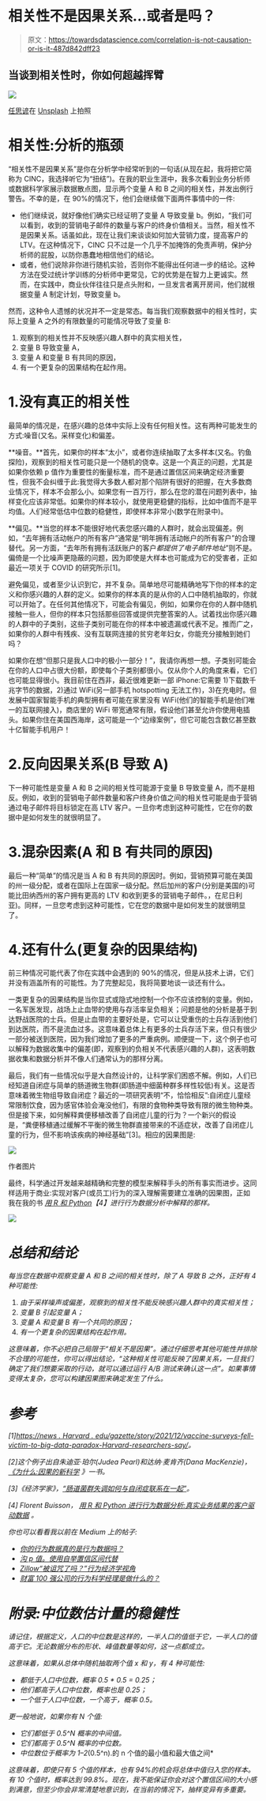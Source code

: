 # 相关性不是因果关系…或者是吗？

> 原文：<https://towardsdatascience.com/correlation-is-not-causation-or-is-it-487d842dff23>

## 当谈到相关性时，你如何超越挥臂

![](img/a433c9bc557c58143066727dcde53db2.png)

[任思谚](https://unsplash.com/@siyanren?utm_source=medium&utm_medium=referral)在 [Unsplash](https://unsplash.com?utm_source=medium&utm_medium=referral) 上拍照

# 相关性:分析的瓶颈

“相关性不是因果关系”是你在分析学中经常听到的一句话(从现在起，我将把它简称为 CINC，我选择听它为“扭结”)。在我的职业生涯中，我多次看到业务分析师或数据科学家展示数据散点图，显示两个变量 A 和 B 之间的相关性，并发出例行警告。不幸的是，在 90%的情况下，他们会继续做下面两件事情中的一件:

*   他们继续说，就好像他们确实已经证明了变量 A 导致变量 b。例如，“我们可以看到，收到的营销电子邮件的数量与客户的终身价值相关。当然，相关性不是因果关系。话虽如此，现在让我们来谈谈如何加大营销力度，提高客户的 LTV。在这种情况下，CINC 只不过是一个几乎不加掩饰的免责声明，保护分析师的屁股，以防你愚蠢地相信他们的结论。
*   或者，他们说除非你进行随机实验，否则你不能得出任何进一步的结论。这种方法在受过统计学训练的分析师中更常见，它的优势是在智力上更诚实。然而，在实践中，商业伙伴往往只是点头附和，一旦发言者离开房间，他们就根据变量 A 制定计划，导致变量 b。

然而，这种令人遗憾的状况并不一定是常态。每当我们观察数据中的相关性时，实际上变量 A 之外的有限数量的可能情况导致了变量 B:

1.  观察到的相关性并不反映感兴趣人群中的真实相关性，
2.  变量 B 导致变量 A，
3.  变量 A 和变量 B 有共同的原因，
4.  有一个更复杂的因果结构在起作用。

# 1.没有真正的相关性

最简单的情况是，在感兴趣的总体中实际上没有任何相关性。这有两种可能发生的方式:噪音(又名。采样变化)和偏差。

**噪音。**首先，如果你的样本“太小”，或者你连续抽取了太多样本(又名。钓鱼探险)，观察到的相关性可能只是一个随机的侥幸。这是一个真正的问题，尤其是如果你依赖 p 值作为重要性的衡量标准，而不是通过置信区间来确定经济重要性，但我不会纠缠于此:我觉得大多数人都对那个陷阱有很好的把握，在大多数商业情况下，样本不会那么小。如果您有一百万行，那么在您的潜在问题列表中，抽样变化应该非常低。如果你的样本较小，就使用更稳健的指标，比如中值而不是平均值。人们经常低估中位数的稳健性，即使样本非常小(数学在附录中)。

**偏见。**当您的样本不能很好地代表您感兴趣的人群时，就会出现偏差。例如，“去年拥有活动帐户的所有客户”通常是“明年拥有活动帐户的所有客户”的合理替代。另一方面，“去年所有拥有活跃账户的客户*都提供了电子邮件地址*”则不是。偏倚是一个比噪声更隐蔽的问题，因为即使是大样本也可能成为它的受害者，正如最近一项关于 COVID 的研究所示[1]。

避免偏见，或者至少认识到它，并不复杂。简单地尽可能精确地写下你的样本的定义和你感兴趣的人群的定义。如果你的样本真的是从你的人口中随机抽取的，你就可以开始了。在任何其他情况下，可能会有偏见，例如，如果你在你的人群中随机接触一些人，但你的样本只包括那些回答或提供完整答案的人。试着找出你感兴趣的人群中的子类别，这些子类别可能在你的样本中被遗漏或代表不足。推而广之，如果你的人群中有残疾、没有互联网连接的贫穷老年妇女，你能充分接触到她们吗？

如果你在想“但那只是我人口中的极小一部分！”，我请你再想一想。子类别可能会在你的人口中占很大份额，即使每个子类别都很小。仅从你个人的角度来看，它们也可能显得很小。我目前住在西非，最近很难更新一部 iPhone:它需要 1)下载数千兆字节的数据，2)通过 WiFi(另一部手机 hotspotting 无法工作)，3)在充电时。但发展中国家智能手机的典型拥有者可能在家里没有 WiFi(他们的智能手机是他们唯一的互联网接入)，商店里的 WiFi 带宽通常有限，假设他们甚至允许你使用电插头。如果你住在美国西海岸，这可能是一个“边缘案例”，但它可能包含数亿甚至数十亿智能手机用户！

# 2.反向因果关系(B 导致 A)

下一种可能性是变量 A 和 B 之间的相关性可能源于变量 B 导致变量 A，而不是相反。例如，收到的营销电子邮件数量和客户终身价值之间的相关性可能是由于营销通过电子邮件将目标锁定在高 LTV 客户。一旦你考虑到这种可能性，它在你的数据中是如何发生的就很明显了。

# 3.混杂因素(A 和 B 有共同的原因)

最后一种“简单”的情况是当 A 和 B 有共同的原因时。例如，营销预算可能在美国的州一级分配，或者在国际上在国家一级分配。然后加州的客户(分别是美国的)可能比田纳西州的客户拥有更高的 LTV 和收到更多的营销电子邮件。，在尼日利亚)。同样，一旦您考虑到这种可能性，它在您的数据中是如何发生的就很明显了。

# 4.还有什么(更复杂的因果结构)

前三种情况可能代表了你在实践中会遇到的 90%的情况，但是从技术上讲，它们并没有涵盖所有的可能性。为了完整起见，我将简要地谈一谈还有什么。

一类更复杂的因果结构是当你显式或隐式地控制一个你不应该控制的变量。例如，一名军医发现，战场上止血带的使用与存活率呈负相关；问题是他的分析是基于到达野战医院的士兵。但是止血带的主要好处是，它可以让受重伤的士兵存活到他们到达医院，而不是流血过多。这意味着总体上有更多的士兵存活下来，但只有很少一部分被送到医院，因为我们增加了更多的严重病例。顺便提一下，这个例子也可以解释为数据收集中的偏差(即，观察到的负相关不代表感兴趣的人群)，这表明数据收集和数据分析并不像人们通常认为的那样分离。

最后，我们有一些情况似乎是大自然设计的，让科学家们困惑不解。例如，人们已经知道自闭症与简单的肠道微生物群(即肠道中细菌种群多样性较低)有关。这是否意味着微生物组导致自闭症？最近的一项研究表明“不，恰恰相反”:自闭症儿童经常限制饮食，因为感官体验会淹没他们，有限的食物种类导致有限的微生物种类。但是接下来，如何解释粪便移植改善了自闭症儿童的行为？一个新兴的假设是，“粪便移植通过缓解不平衡的微生物群直接带来的不适症状，改善了自闭症儿童的行为，但不影响该疾病的神经基础”[3]。相应的因果图是:

![](img/daecc4f5506ea538438768207ad6b139.png)

作者图片

最终，科学通过开发越来越精确和完整的模型来解释手头的所有事实而进步。这同样适用于商业:实现对客户(或员工)行为的深入理解需要建立准确的因果图，正如我在我的书 [*用 R 和 Python*](https://amzn.to/35qyneY)*【4】进行行为数据分析中解释的那样。*

*![](img/18b9e1b90df08005fe8efec1507e2a9f.png)*

# *总结和结论*

*每当您在数据中观察变量 A 和 B 之间的相关性时，除了 A 导致 B 之外，正好有 4 种可能性:*

1.  *由于采样噪声或偏差，观察到的相关性不能反映感兴趣人群中的真实相关性；*
2.  *变量 B 引起变量 A；*
3.  *变量 A 和变量 B 有一个共同的原因；*
4.  *有一个更复杂的因果结构在起作用。*

*这意味着，你不必把自己局限于“相关不是因果”。通过仔细思考其他可能性并排除不合理的可能性，你可以得出结论，“这种相关性可能反映了因果关系，一旦我们确定了我们想要采取的行动，就可以通过运行 A/B 测试来确认这一点”。如果事情变得太复杂，您可以构建因果图来确定发生了什么。*

# *参考*

*[1][https://news . Harvard . edu/gazette/story/2021/12/vaccine-surveys-fell-victim-to-big-data-paradox-Harvard-researchers-say/](https://news.harvard.edu/gazette/story/2021/12/vaccination-surveys-fell-victim-to-big-data-paradox-harvard-researchers-say/)。*

*[2]这个例子出自朱迪亚·珀尔(Judea Pearl)和达纳·麦肯齐(Dana MacKenzie)， [*《为什么:因果的新科学*](https://smile.amazon.com/Book-Why-Science-Cause-Effect-ebook/dp/B075CR9QBJ/) 》一书。*

*[3]《经济学家》，[“肠道菌群失调如何与自闭症联系在一起”](https://www.economist.com/science-and-technology/can-an-upset-gut-microbiome-cause-autism/21806337)。*

*[4] Florent Buisson， [*用 R 和 Python 进行行为数据分析:真实业务结果的客户驱动数据*](https://amzn.to/35qyneY) *。**

*你也可以看看我以前在 Medium 上的帖子:*

*   *[你的行为数据真的是行为数据吗？](https://medium.com/behavior-design-hub/is-your-behavioral-data-truly-behavioral-efb258a24a6c)*
*   *[沟 p 值。使用自举置信区间代替](/ditch-p-values-use-bootstrap-confidence-intervals-instead-bba56322b522)*
*   *[Zillow“被诅咒了吗？”行为经济学视角](/is-zillow-cursed-a-behavioral-economics-perspective-5b5165bb085b)*
*   *[财富 100 强公司的行为科学经理是做什么的？](https://medium.com/@florent.buisson/what-does-a-behavioral-science-manager-in-a-fortune-100-company-do-ca5ceb20631)*

# *附录:中位数估计量的稳健性*

*请记住，根据定义，人口的中位数是这样的，一半人口的值低于它，一半人口的值高于它。无论数据分布的形状、峰值数量等如何，这一点都成立。*

*这意味着，如果从总体中随机抽取两个值 x 和 y，有 4 种可能性:*

*   *都低于人口中位数，概率 0.5 * 0.5 = 0.25；*
*   *他们都高于人口中位数，概率也是 0.25；*
*   *一个低于人口中位数，一个高于，概率 0.5。*

*更一般地说，如果你有 N 个值:*

*   *它们都低于 0.5^N 概率的中间值。*
*   *它们都高于 0.5^N 概率的中位数。*
*   *中位数位于概率为 1–2*(0.5^n).的 n 个值的最小值和最大值之间*

*这意味着，即使只有 5 个值的样本，也有 94%的机会将总体中值归入您的样本。有 10 个值时，概率达到 99.8%。现在，我不能保证你会对这个置信区间的大小感到满意，但至少你会非常清楚地意识到，在当前的情况下，抽样变异有多重要。*